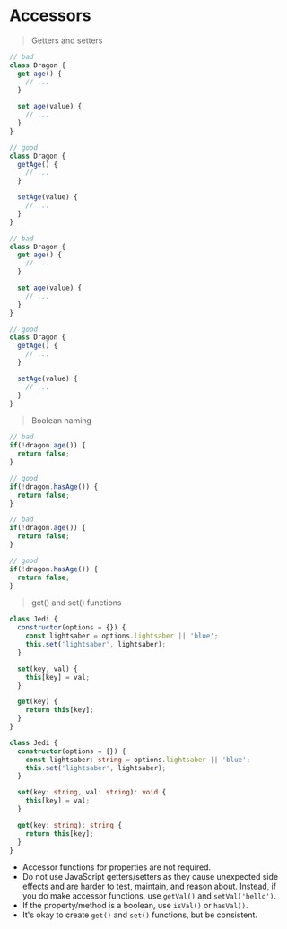 # Accessors

> Getters and setters

```javascript
// bad
class Dragon {
  get age() {
    // ...
  }

  set age(value) {
    // ...
  }
}

// good
class Dragon {
  getAge() {
    // ...
  }

  setAge(value) {
    // ...
  }
}
```

```typescript
// bad
class Dragon {
  get age() {
    // ...
  }

  set age(value) {
    // ...
  }
}

// good
class Dragon {
  getAge() {
    // ...
  }

  setAge(value) {
    // ...
  }
}
```

> Boolean naming

```javascript
// bad
if(!dragon.age()) {
  return false;
}

// good
if(!dragon.hasAge()) {
  return false;
}
```

```typescript
// bad
if(!dragon.age()) {
  return false;
}

// good
if(!dragon.hasAge()) {
  return false;
}
```

> get() and set() functions

```javascript
class Jedi {
  constructor(options = {}) {
    const lightsaber = options.lightsaber || 'blue';
    this.set('lightsaber', lightsaber);
  }

  set(key, val) {
    this[key] = val;
  }

  get(key) {
    return this[key];
  }
}
```

```typescript
class Jedi {
  constructor(options = {}) {
    const lightsaber: string = options.lightsaber || 'blue';
    this.set('lightsaber', lightsaber);
  }

  set(key: string, val: string): void {
    this[key] = val;
  }

  get(key: string): string {
    return this[key];
  }
}
```

* Accessor functions for properties are not required.
* Do not use JavaScript getters/setters as they cause unexpected side effects and are harder to test, maintain, and reason about. Instead, if you do make accessor functions, use `getVal()` and `setVal('hello')`.
* If the property/method is a boolean, use `isVal()` or `hasVal()`.
* It's okay to create `get()` and `set()` functions, but be consistent.
